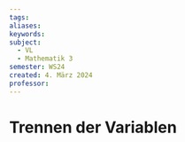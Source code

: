 ```yaml
---
tags: 
aliases: 
keywords: 
subject:
  - VL
  - Mathematik 3
semester: WS24
created: 4. März 2024
professor:
---
```

 

# Trennen der Variablen